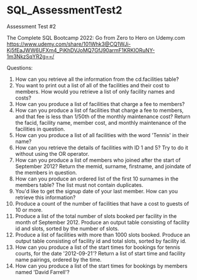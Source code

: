 # SQL_AssessmentTest2
Assessment Test #2

The Complete SQL Bootcamp 2022: Go from Zero to Hero on Udemy.com
https://www.udemy.com/share/101Whk3@CQ1WJi-Kj5fEaJWW6UFXm4_PjKhDVJoMQ7GfJ90armF1KRKIORuNY-1m3NkzSqYR2g==/

Questions:
1. How can you retrieve all the information from the cd.facilities table?
2. You want to print out a list of all of the facilities and their cost to members. How would you retrieve a list of only facility names and costs?
3. How can you produce a list of facilities that charge a fee to members?
4. How can you produce a list of facilities that charge a fee to members, and that fee is less than 1/50th of the monthly maintenance cost? Return the facid, facility name, member cost, and monthly maintenance of the facilities in question.
5. How can you produce a list of all facilities with the word 'Tennis' in their name?
6. How can you retrieve the details of facilities with ID 1 and 5? Try to do it without using the OR operator.
7. How can you produce a list of members who joined after the start of September 2012? Return the memid, surname, firstname, and joindate of the members in question.
8. How can you produce an ordered list of the first 10 surnames in the members table? The list must not contain duplicates.
9. You'd like to get the signup date of your last member. How can you retrieve this information?
10. Produce a count of the number of facilities that have a cost to guests of 10 or more.
11. Produce a list of the total number of slots booked per facility in the month of September 2012. Produce an output table consisting of facility id and slots, sorted by the number of slots.
12. Produce a list of facilities with more than 1000 slots booked. Produce an output table consisting of facility id and total slots, sorted by facility id.
13. How can you produce a list of the start times for bookings for tennis courts, for the date '2012-09-21'? Return a list of start time and facility name pairings, ordered by the time.
14. How can you produce a list of the start times for bookings by members named 'David Farrell'?
